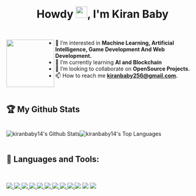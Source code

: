 <!-- <a href="#"><div align="center"><img width="150px" height="auto" src="https://user-images.githubusercontent.com/50899339/137167198-0a2eed00-ed0b-43a0-ad00-31fe84a728e5.png" /></div></a> -->

<h1 align="center">Howdy <img src="https://raw.githubusercontent.com/MartinHeinz/MartinHeinz/master/wave.gif" width="30px" height="30px">, I'm Kiran Baby</h1>

<br/>

<a href="#"><img align= "left" width="125px" height="auto" src="https://user-images.githubusercontent.com/50899339/137167198-0a2eed00-ed0b-43a0-ad00-31fe84a728e5.png" /></a>

<p float="left">
    
- 👀 I’m interested in **Machine Learning, Artificial Intelligence, Game Development And Web Development.**
- 🌱 I’m currently learning **AI and Blockchain**
- 💞️ I’m looking to collaborate on **OpenSource Projects.**
- 📫 How to reach me **kiranbaby256@gmail.com.**
    
</p>


<br/>

    
## 🏆 My Github Stats

<br/>
  
<div>
<!--     <img src="https://github-readme-streak-stats.herokuapp.com/?user=kiranbaby14&theme=black-ice&hide_border=true&stroke=0000&background=060A0CD0" alt="kiranbaby14's streak"/>  -->
    <img src="https://github-readme-stats.vercel.app/api?username=kiranbaby14&show_icons=true&count_private=true&theme=react&hide_border=true&bg_color=0D1117" alt="kiranbaby14's Github Stats"/><img src="https://github-readme-stats.vercel.app/api/top-langs/?username=kiranbaby14&langs_count=8&count_private=true&layout=compact&theme=react&hide_border=true&bg_color=0D1117" alt="kiranbaby14's Top Languages"/>
</div>



<br/>


## 🚀 Languages and Tools:
<br/>
<p align="left"> 
    <a href="https://reactjs.org/"> <img src="https://img.icons8.com/color/48/000000/react-native.png"/> </a>
    <a href="https://developer.mozilla.org/en-US/docs/Web/JavaScript"> <img src="https://img.icons8.com/color/48/000000/javascript.png"/> </a> 
    <a href="https://www.w3.org/html/"> <img src="https://img.icons8.com/color/48/000000/html-5.png"/> </a> 
    <a href="https://www.w3schools.com/css/"> <img src="https://img.icons8.com/color/48/000000/css3.png"/> </a> 
    <a href="https://getbootstrap.com"> <img src="https://img.icons8.com/color/48/000000/bootstrap.png"/> </a> 
    <a href="https://www.python.org"> <img src="https://img.icons8.com/color/48/000000/python.png"/> </a> 
    <a href="https://nodejs.org"> <img src="https://img.icons8.com/color/48/000000/nodejs.png"/> </a> 
    <a href="https://firebase.google.com/"> <img src="https://img.icons8.com/color/48/000000/firebase.png"/> </a> 
    <a href="https://git-scm.com/"> <img src="https://img.icons8.com/color/48/000000/git.png"/> </a> 
    <a href="https://icons8.com/icon/qV-JzWYl9dzP/django"><img src="https://img.icons8.com/color/48/000000/django.png"/></a>
    <a href="https://icons8.com/icon/39848/unity"><img src="https://img.icons8.com/ios-filled/50/000000/unity.png"/></a>
    <a href="https://icons8.com/icon/04OFrkjznvcd/android-studio"><img src="https://img.icons8.com/color/48/000000/android-studio--v3.png"/></a>


<br/>


<br/>


<!---
kiranbaby14/kiranbaby14 is a ✨ special ✨ repository because its `README.md` (this file) appears on your GitHub profile.
You can click the Preview link to take a look at your changes.
--->

